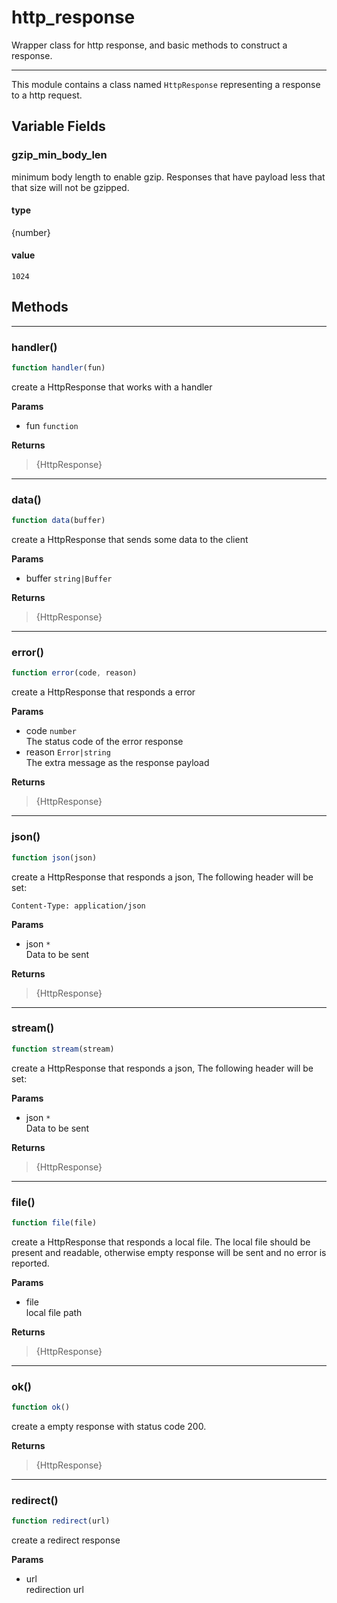 <!-- @rev f3789db3f319781582083894fd392aeb 20ae7b -->
# http_response

Wrapper class for http response, and basic methods to construct a response.

 

----


 This module contains a class named `HttpResponse` representing a response to a http request.



## Variable Fields

### gzip_min_body_len

 minimum body length to enable gzip. Responses that have payload less that that size will not be gzipped.

#### type
{number}
 

#### value
`1024`



## Methods

------------------------------------------------------------------------
### handler()

```js
function handler(fun) 
```


 create a HttpResponse that works with a handler


**Params**

  - fun `function`

**Returns**

> {HttpResponse}
 

------------------------------------------------------------------------
### data()

```js
function data(buffer) 
```


 create a HttpResponse that sends some data to the client


**Params**

  - buffer `string|Buffer`

**Returns**

> {HttpResponse}
 

------------------------------------------------------------------------
### error()

```js
function error(code, reason) 
```


 create a HttpResponse that responds a error

**Params**

  - code `number`
    <br>The status code of the error response
  - reason `Error|string`
    <br>The extra message as the response payload

**Returns**

> {HttpResponse}
 

------------------------------------------------------------------------
### json()

```js
function json(json) 
```


 create a HttpResponse that responds a json, The following header will be set:

    Content-Type: application/json


**Params**

  - json `*`
    <br>Data to be sent

**Returns**

> {HttpResponse}
 

------------------------------------------------------------------------
### stream()

```js
function stream(stream) 
```


 create a HttpResponse that responds a json, The following header will be set:



**Params**

  - json `*`
    <br>Data to be sent

**Returns**

> {HttpResponse}
 

------------------------------------------------------------------------
### file()

```js
function file(file) 
```


 create a HttpResponse that responds a local file. The local file should be present and readable,
 otherwise empty response will be sent and no error is reported.


**Params**

  - file
    <br>local file path

**Returns**

> {HttpResponse}
 

------------------------------------------------------------------------
### ok()

```js
function ok() 
```


 create a empty response with status code 200.


**Returns**

> {HttpResponse}
 

------------------------------------------------------------------------
### redirect()

```js
function redirect(url) 
```


 create a redirect response

**Params**

  - url
    <br>redirection url
 

